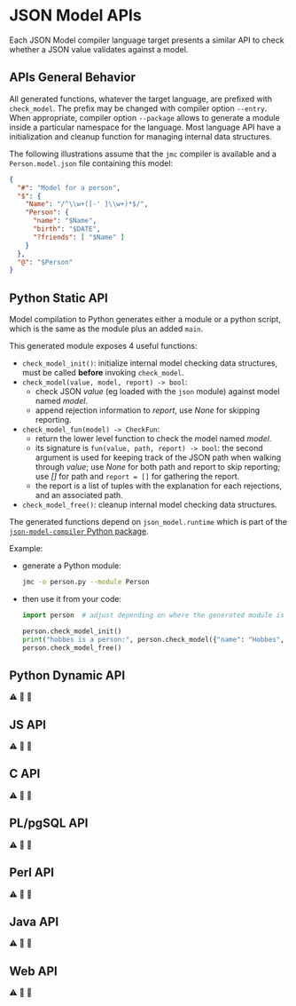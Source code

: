 # JSON Model APIs

Each JSON Model compiler language target presents a similar API to check whether
a JSON value validates against a model.

## APIs General Behavior

All generated functions, whatever the target language, are prefixed with `check_model`.
The prefix may be changed with compiler option `--entry`.
When appropriate, compiler option `--package` allows to generate a module inside
a particular namespace for the language.
Most language API have a initialization and cleanup function for managing internal data structures.

The following illustrations assume that the `jmc` compiler is available and a `Person.model.json`
file containing this model:

```json
{
  "#": "Model for a person",
  "$": {
    "Name": "/^\\w+([-' ]\\w+)*$/",
    "Person": {
      "name": "$Name",
      "birth": "$DATE",
      "?friends": [ "$Name" ]
    }
  },
  "@": "$Person"
}
```

## Python Static API

Model compilation to Python generates either a module or a python script,
which is the same as the module plus an added `main`.

This generated module exposes 4 useful functions:

- `check_model_init()`: initialize internal model checking data structures,
  must be called **before** invoking `check_model`.
- `check_model(value, model, report) -> bool`:
  - check JSON _value_ (eg loaded with the `json` module) against model named _model_.
  - append rejection information to _report_, use _None_ for skipping reporting.
- `check_model_fun(model) -> CheckFun`:
  - return the lower level function to check the model named _model_.
  - its signature is `fun(value, path, report) -> bool`:
    the second argument is used for keeping track of the JSON path when walking through _value_;
    use _None_ for both path and report to skip reporting;
    use _[]_ for path and `report = []` for gathering the report.
  - the report is a list of tuples with the explanation for each rejections, and an associated path.
- `check_model_free()`: cleanup internal model checking data structures.

The generated functions depend on `json_model.runtime` which is part of the
[`json-model-compiler` Python package](https://pypi.org/project/json-model-compiler/).

Example:

- generate a Python module:

  ```sh
  jmc -o person.py --module Person
  ```

- then use it from your code:

  ```python
  import person  # adjust depending on where the generated module is stored

  person.check_model_init()
  print("hobbes is a person:", person.check_model({"name": "Hobbes", "birth": "2020-07-29"}))
  person.check_model_free()
  ```

## Python Dynamic API

:warning: :construction_worker: :construction:

## JS API

:warning: :construction_worker: :construction:

## C API

:warning: :construction_worker: :construction:

## PL/pgSQL API

:warning: :construction_worker: :construction:

## Perl API

:warning: :construction_worker: :construction:

## Java API

:warning: :construction_worker: :construction:

## Web API

:warning: :construction_worker: :construction:
